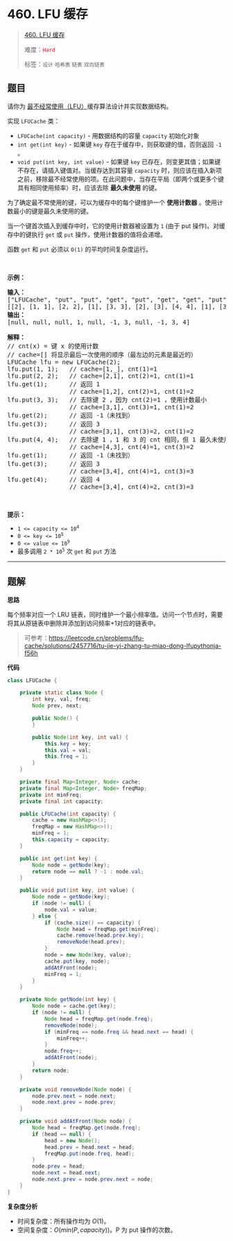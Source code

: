 # 460. LFU 缓存

> [460. LFU 缓存](https://leetcode.cn/problems/lfu-cache/)
>
> 难度：<font color=red>`Hard`</font>
>
> 标签：`设计` `哈希表` `链表` `双向链表`

## 题目

<p>请你为 <a href="https://baike.baidu.com/item/%E7%BC%93%E5%AD%98%E7%AE%97%E6%B3%95">最不经常使用（LFU）</a>缓存算法设计并实现数据结构。</p>

<p>实现 <code>LFUCache</code> 类：</p>

<ul>
	<li><code>LFUCache(int capacity)</code> - 用数据结构的容量&nbsp;<code>capacity</code> 初始化对象</li>
	<li><code>int get(int key)</code>&nbsp;- 如果键&nbsp;<code>key</code> 存在于缓存中，则获取键的值，否则返回 <code>-1</code> 。</li>
	<li><code>void put(int key, int value)</code>&nbsp;- 如果键&nbsp;<code>key</code> 已存在，则变更其值；如果键不存在，请插入键值对。当缓存达到其容量&nbsp;<code>capacity</code> 时，则应该在插入新项之前，移除最不经常使用的项。在此问题中，当存在平局（即两个或更多个键具有相同使用频率）时，应该去除 <strong>最久未使用</strong> 的键。</li>
</ul>

<p>为了确定最不常使用的键，可以为缓存中的每个键维护一个 <strong>使用计数器</strong> 。使用计数最小的键是最久未使用的键。</p>

<p>当一个键首次插入到缓存中时，它的使用计数器被设置为 <code>1</code> (由于 put 操作)。对缓存中的键执行 <code>get</code> 或 <code>put</code> 操作，使用计数器的值将会递增。</p>

<p>函数 <code>get</code> 和 <code>put</code> 必须以 <code>O(1)</code> 的平均时间复杂度运行。</p>

<p>&nbsp;</p>

<p><strong>示例：</strong></p>

<pre>
<strong>输入：</strong>
["LFUCache", "put", "put", "get", "put", "get", "get", "put", "get", "get", "get"]
[[2], [1, 1], [2, 2], [1], [3, 3], [2], [3], [4, 4], [1], [3], [4]]
<strong>输出：</strong>
[null, null, null, 1, null, -1, 3, null, -1, 3, 4]

<strong>解释：</strong>
// cnt(x) = 键 x 的使用计数
// cache=[] 将显示最后一次使用的顺序（最左边的元素是最近的）
LFUCache lfu = new LFUCache(2);
lfu.put(1, 1);   // cache=[1,_], cnt(1)=1
lfu.put(2, 2);   // cache=[2,1], cnt(2)=1, cnt(1)=1
lfu.get(1);      // 返回 1
                 // cache=[1,2], cnt(2)=1, cnt(1)=2
lfu.put(3, 3);   // 去除键 2 ，因为 cnt(2)=1 ，使用计数最小
                 // cache=[3,1], cnt(3)=1, cnt(1)=2
lfu.get(2);      // 返回 -1（未找到）
lfu.get(3);      // 返回 3
                 // cache=[3,1], cnt(3)=2, cnt(1)=2
lfu.put(4, 4);   // 去除键 1 ，1 和 3 的 cnt 相同，但 1 最久未使用
                 // cache=[4,3], cnt(4)=1, cnt(3)=2
lfu.get(1);      // 返回 -1（未找到）
lfu.get(3);      // 返回 3
                 // cache=[3,4], cnt(4)=1, cnt(3)=3
lfu.get(4);      // 返回 4
                 // cache=[3,4], cnt(4)=2, cnt(3)=3</pre>

<p>&nbsp;</p>

<p><strong>提示：</strong></p>

<ul>
	<li><code>1 &lt;= capacity&nbsp;&lt;= 10<sup>4</sup></code></li>
	<li><code>0 &lt;= key &lt;= 10<sup>5</sup></code></li>
	<li><code>0 &lt;= value &lt;= 10<sup>9</sup></code></li>
	<li>最多调用 <code>2 * 10<sup>5</sup></code> 次 <code>get</code> 和 <code>put</code> 方法</li>
</ul>


--------------------

## 题解

**思路**

每个频率对应一个 LRU 链表，同时维护一个最小频率值。访问一个节点时，需要将其从原链表中删除并添加到访问频率+1对应的链表中。

> 可参考：https://leetcode.cn/problems/lfu-cache/solutions/2457716/tu-jie-yi-zhang-tu-miao-dong-lfupythonja-f56h

**代码**

```java
class LFUCache {

    private static class Node {
        int key, val, freq;
        Node prev, next;

        public Node() {
        }

        public Node(int key, int val) {
            this.key = key;
            this.val = val;
            this.freq = 1;
        }
    }

    private final Map<Integer, Node> cache;
    private final Map<Integer, Node> freqMap;
    private int minFreq;
    private final int capacity;

    public LFUCache(int capacity) {
        cache = new HashMap<>();
        freqMap = new HashMap<>();
        minFreq = 1;
        this.capacity = capacity;
    }

    public int get(int key) {
        Node node = getNode(key);
        return node == null ? -1 : node.val;
    }

    public void put(int key, int value) {
        Node node = getNode(key);
        if (node != null) {
            node.val = value;
        } else {
            if (cache.size() == capacity) {
                Node head = freqMap.get(minFreq);
                cache.remove(head.prev.key);
                removeNode(head.prev);
            }
            node = new Node(key, value);
            cache.put(key, node);
            addAtFront(node);
            minFreq = 1;
        }
    }

    private Node getNode(int key) {
        Node node = cache.get(key);
        if (node != null) {
            Node head = freqMap.get(node.freq);
            removeNode(node);
            if (minFreq == node.freq && head.next == head) {
                minFreq++;
            }
            node.freq++;
            addAtFront(node);
        }
        return node;
    }

    private void removeNode(Node node) {
        node.prev.next = node.next;
        node.next.prev = node.prev;
    }

    private void addAtFront(Node node) {
        Node head = freqMap.get(node.freq);
        if (head == null) {
            head = new Node();
            head.prev = head.next = head;
            freqMap.put(node.freq, head);
        }
        node.prev = head;
        node.next = head.next;
        node.next.prev = node.prev.next = node;
    }
}
```

**复杂度分析**

- 时间复杂度：所有操作均为 $O(1)$。
- 空间复杂度：$O(min(P, capacity))$。P 为 put 操作的次数。
